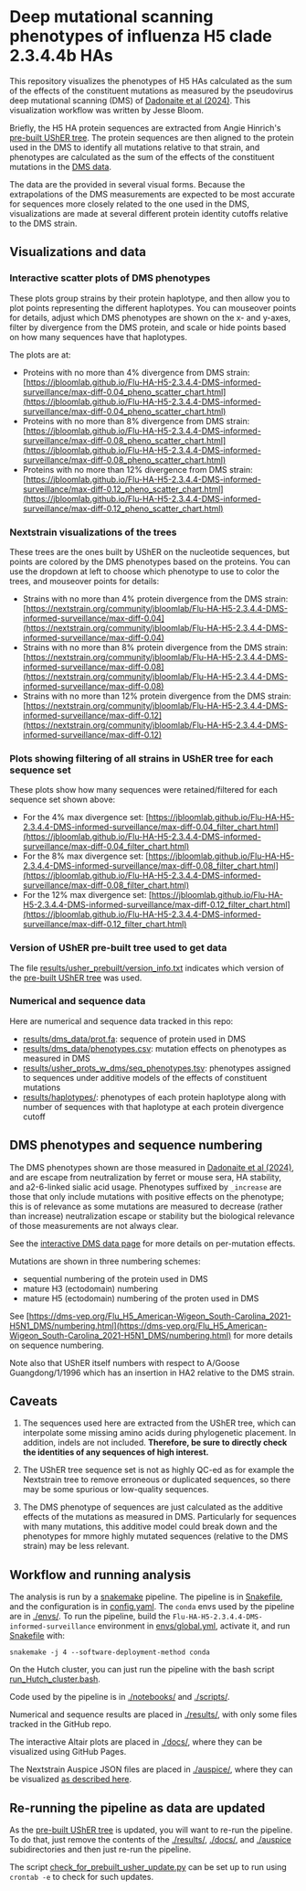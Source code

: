 # Deep mutational scanning phenotypes of influenza H5 clade 2.3.4.4b HAs

This repository visualizes the phenotypes of H5 HAs calculated as the sum of the effects of the constituent mutations as measured by the pseudovirus deep mutational scanning (DMS) of [Dadonaite et al (2024)](https://doi.org/10.1101/2024.05.23.595634).
This visualization workflow was written by Jesse Bloom.

Briefly, the H5 HA protein sequences are extracted from Angie Hinrich's [pre-built UShER tree](https://hgdownload.gi.ucsc.edu/hubs/GCF/000/864/105/GCF_000864105.1/UShER_NC_007362.1/).
The protein sequences are then aligned to the protein used in the DMS to identify all mutations relative to that strain, and phenotypes are calculated as the sum of the effects of the constituent mutations in the [DMS data](https://dms-vep.org/Flu_H5_American-Wigeon_South-Carolina_2021-H5N1_DMS/).

The data are the provided in several visual forms.
Because the extrapolations of the DMS measurements are expected to be most accurate for sequences more closely related to the one used in the DMS, visualizations are made at several different protein identity cutoffs relative to the DMS strain.

## Visualizations and data

### Interactive scatter plots of DMS phenotypes
These plots group strains by their protein haplotype, and then allow you to plot points representing the different haplotypes.
You can mouseover points for details, adjust which DMS phenotypes are shown on the x- and y-axes, filter by divergence from the DMS protein, and scale or hide points based on how many sequences have that haplotypes.

The plots are at:

 - Proteins with no more than 4% divergence from DMS strain: [https://jbloomlab.github.io/Flu-HA-H5-2.3.4.4-DMS-informed-surveillance/max-diff-0.04_pheno_scatter_chart.html](https://jbloomlab.github.io/Flu-HA-H5-2.3.4.4-DMS-informed-surveillance/max-diff-0.04_pheno_scatter_chart.html)
 - Proteins with no more than 8% divergence from DMS strain: [https://jbloomlab.github.io/Flu-HA-H5-2.3.4.4-DMS-informed-surveillance/max-diff-0.08_pheno_scatter_chart.html](https://jbloomlab.github.io/Flu-HA-H5-2.3.4.4-DMS-informed-surveillance/max-diff-0.08_pheno_scatter_chart.html)
 - Proteins with no more than 12% divergence from DMS strain: [https://jbloomlab.github.io/Flu-HA-H5-2.3.4.4-DMS-informed-surveillance/max-diff-0.12_pheno_scatter_chart.html](https://jbloomlab.github.io/Flu-HA-H5-2.3.4.4-DMS-informed-surveillance/max-diff-0.12_pheno_scatter_chart.html)

### Nextstrain visualizations of the trees
These trees are the ones built by UShER on the nucleotide sequences, but points are colored by the DMS phenotypes based on the proteins.
You can use the dropdown at left to choose which phenotype to use to color the trees, and mouseover points for details:

  - Strains with no more than 4% protein divergence from the DMS strain: [https://nextstrain.org/community/jbloomlab/Flu-HA-H5-2.3.4.4-DMS-informed-surveillance/max-diff-0.04](https://nextstrain.org/community/jbloomlab/Flu-HA-H5-2.3.4.4-DMS-informed-surveillance/max-diff-0.04)
  - Strains with no more than 8% protein divergence from the DMS strain: [https://nextstrain.org/community/jbloomlab/Flu-HA-H5-2.3.4.4-DMS-informed-surveillance/max-diff-0.08](https://nextstrain.org/community/jbloomlab/Flu-HA-H5-2.3.4.4-DMS-informed-surveillance/max-diff-0.08)
  - Strains with no more than 12% protein divergence from the DMS strain: [https://nextstrain.org/community/jbloomlab/Flu-HA-H5-2.3.4.4-DMS-informed-surveillance/max-diff-0.12](https://nextstrain.org/community/jbloomlab/Flu-HA-H5-2.3.4.4-DMS-informed-surveillance/max-diff-0.12)

### Plots showing filtering of all strains in UShER tree for each sequence set
These plots show how many sequences were retained/filtered for each sequence set shown above:

  - For the 4% max divergence set: [https://jbloomlab.github.io/Flu-HA-H5-2.3.4.4-DMS-informed-surveillance/max-diff-0.04_filter_chart.html](https://jbloomlab.github.io/Flu-HA-H5-2.3.4.4-DMS-informed-surveillance/max-diff-0.04_filter_chart.html)
  - For the 8% max divergence set: [https://jbloomlab.github.io/Flu-HA-H5-2.3.4.4-DMS-informed-surveillance/max-diff-0.08_filter_chart.html](https://jbloomlab.github.io/Flu-HA-H5-2.3.4.4-DMS-informed-surveillance/max-diff-0.08_filter_chart.html)
  - For the 12% max divergence set: [https://jbloomlab.github.io/Flu-HA-H5-2.3.4.4-DMS-informed-surveillance/max-diff-0.12_filter_chart.html](https://jbloomlab.github.io/Flu-HA-H5-2.3.4.4-DMS-informed-surveillance/max-diff-0.12_filter_chart.html)

### Version of UShER pre-built tree used to get data
The file [results/usher_prebuilt/version_info.txt](results/usher_prebuilt/version_info.txt) indicates which version of the [pre-built UShER tree](https://hgdownload.gi.ucsc.edu/hubs/GCF/000/864/105/GCF_000864105.1/UShER_NC_007362.1/) was used.

### Numerical and sequence data
Here are numerical and sequence data tracked in this repo:

 - [results/dms_data/prot.fa](results/dms_data/prot.fa): sequence of protein used in DMS
 - [results/dms_data/phenotypes.csv](results/dms_data/phenotypes.csv): mutation effects on phenotypes as measured in DMS
 - [results/usher_prots_w_dms/seq_phenotypes.tsv](results/usher_prots_w_dms/seq_phenotypes.tsv): phenotypes assigned to sequences under additive models of the effects of constituent mutations
 - [results/haplotypes/](results/haplotypes): phenotypes of each protein haplotype along with number of sequences with that haplotype at each protein divergence cutoff

## DMS phenotypes and sequence numbering
The DMS phenotypes shown are those measured in [Dadonaite et al (2024)](https://doi.org/10.1101/2024.05.23.595634), and are escape from neutralization by ferret or mouse sera, HA stability, and a2-6-linked sialic acid usage.
Phenotypes suffixed by `_increase` are those that only include mutations with positive effects on the phenotype; this is of relevance as some mutations are measured to decrease (rather than increase) neutralization escape or stability but the biological relevance of those measurements are not always clear.

See the [interactive DMS data page](https://dms-vep.org/Flu_H5_American-Wigeon_South-Carolina_2021-H5N1_DMS/) for more details on per-mutation effects.

Mutations are shown in three numbering schemes:
 - sequential numbering of the protein used in DMS
 - mature H3 (ectodomain) numbering
 - mature H5 (ectodomain) numbering of the proten used in DMS

See [https://dms-vep.org/Flu_H5_American-Wigeon_South-Carolina_2021-H5N1_DMS/numbering.html](https://dms-vep.org/Flu_H5_American-Wigeon_South-Carolina_2021-H5N1_DMS/numbering.html) for more details on sequence numbering.

Note also that UShER itself numbers with respect to A/Goose Guangdong/1/1996 which has an insertion in HA2 relative to the DMS strain.

## Caveats

1. The sequences used here are extracted from the UShER tree, which can interpolate some missing amino acids during phylogenetic placement. In addition, indels are not included. **Therefore, be sure to directly check the identities of any sequences of high interest.**

2. The UShER tree sequence set is not as highly QC-ed as for example the Nextstrain tree to remove erroneous or duplicated sequences, so there may be some spurious or low-quality sequences.

3. The DMS phenotype of sequences are just calculated as the additive effects of the mutations as measured in DMS. Particularly for sequences with many mutations, this additive model could break down and the phenotypes for mmore highly mutated sequences (relative to the DMS strain) may be less relevant.

## Workflow and running analysis
The analysis is run by a [snakemake](https://snakemake.readthedocs.io/) pipeline.
The pipeline is in [Snakefile](Snakefile), and the configuration is in [config.yaml](config.yaml).
The `conda` envs used by the pipeline are in [./envs/](envs).
To run the pipeline, build the `Flu-HA-H5-2.3.4.4-DMS-informed-surveillance` environment in [envs/global.yml](envs/global.yml), activate it, and run [Snakefile](Snakefile) with:

    snakemake -j 4 --software-deployment-method conda

On the Hutch cluster, you can just run the pipeline with the bash script [run_Hutch_cluster.bash](run_Hutch_cluster.bash).

Code used by the pipeline is in [./notebooks/](notebooks) and [./scripts/](scripts).

Numerical and sequence results are placed in [./results/](results), with only some files tracked in the GitHub repo.

The interactive Altair plots are placed in [./docs/](docs), where they can be visualized using GitHub Pages.

The Nextstrain Auspice JSON files are placed in [./auspice/](auspice), where they can be visualized [as described here](https://docs.nextstrain.org/en/latest/guides/share/community-builds.html).

## Re-running the pipeline as data are updated
As the [pre-built UShER tree](https://hgdownload.gi.ucsc.edu/hubs/GCF/000/864/105/GCF_000864105.1/UShER_NC_007362.1/) is updated, you will want to re-run the pipeline.
To do that, just remove the contents of the [./results/](results), [./docs/](docs), and [./auspice](auspice) subidirectories and then just re-run the pipeline.

The script [check_for_prebuilt_usher_update.py](check_for_prebuilt_usher_update.py) can be set up to run using `crontab -e` to check for such updates.
